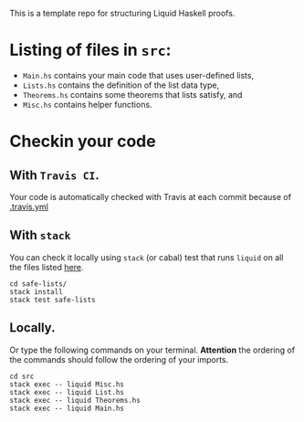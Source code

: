 This is a template repo for structuring Liquid Haskell proofs. 

# Listing of files in `src`:

- `Main.hs` contains your main code that uses user-defined lists,
- `Lists.hs` contains the definition of the list data type,
- `Theorems.hs` contains some theorems that lists satisfy, and
- `Misc.hs` contains helper functions.


# Checkin your code 

## With `Travis CI`.

Your code is automatically checked with Travis at each commit because of [.travis.yml](https://github.com/nikivazou/theorem-proving-template/blob/master/.travis.yml)

## With `stack`

You can check it locally using `stack` (or cabal) test that runs `liquid` on all the files listed [here](https://github.com/nikivazou/theorem-proving-template/blob/c4f70e3b77030131cb592ac59e727ad3e75cc627/safe-lists/tests/Test.hs#L16).

```
cd safe-lists/
stack install 
stack test safe-lists
```

## Locally. 

Or type the following commands on your terminal. **Attention** the ordering of the commands should follow the ordering of your imports.

```
cd src
stack exec -- liquid Misc.hs
stack exec -- liquid List.hs
stack exec -- liquid Theorems.hs
stack exec -- liquid Main.hs
```